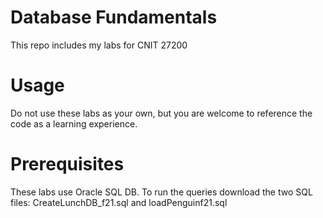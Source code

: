 # Database Fundamentals
This repo includes my labs for CNIT 27200

# Usage
Do not use these labs as your own, but you are welcome to reference the code as a learning experience.

# Prerequisites
These labs use Oracle SQL DB. To run the queries download the two SQL files: CreateLunchDB_f21.sql and loadPenguinf21.sql
